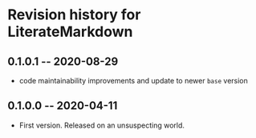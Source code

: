 # Revision history for LiterateMarkdown

## 0.1.0.1 -- 2020-08-29

* code maintainability improvements and update to newer `base` version

## 0.1.0.0 -- 2020-04-11

* First version. Released on an unsuspecting world.
